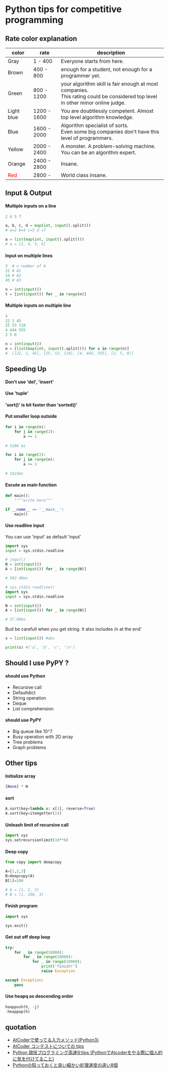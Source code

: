 # Python tips for competitive programming

## Rate color explanation
|color  |rate  |description  |
|---|---|---|
|Gray  |1 - 400| Everyone starts from here. |
|Brown  |400 - 800 | enough for a student, not enough for a programmer yet.  |
|Green | 800 - 1200 | your algorithm skill is fair enough at most companies. <br /> This rating could be considered top level in other minor online judge. | 
|Light blue | 1200 - 1600 | You are doubtlessly competent. Almost top level algorithm knowledge. | 
|Blue | 1600 - 2000 | Algorithm specialist of sorts.<br />Even some big companies don't have this level of programmers. | 
|Yellow | 2000 - 2400 | A monster. A problem-solving machine.<br />You can be an algorithm expert.  | 
|Orange | 2400 - 2800 | Insane. |
|<font color="Red">Red</font> | 2800 -| World class insane.|
## Input & Output
#### Multiple inputs on a line
```python
2 4 5 7
```
```python
a, b, c, d = map(int, input().split())
# a=2 b=4 c=5 d =7

a = list(map(int, input().split()))
# a = [2, 4, 5, 6] 
```
#### Input on multiple lines
```python
3  # n number of A
22 # A1 
14 # A2
45 # A3
```
```python
n = int(input()) 
t = [int(input()) for _ in range(n)] 
```

#### Multiple inputs on multiple line
```python
4
22 1 45
25 53 110
4 444 555
2 5 0
```
```python
n = int(input())
e = [list(map(int, input().split())) for x in range(n)] 
#  [[22, 1, 45], [25, 53, 110], [4, 444, 555], [2, 5, 0]]
```
## Speeding Up
#### Don't use 'del', 'insert'
#### Use 'tuple'
#### 'sort()' is bit faster than 'sorted()'
#### Put smaller loop outside
```python
for i in range(n):
    for j in range(2):
        a += 1
        
# 5286 ms
```
```python
for i in range(2):
    for j in range(n):
        a += 1 
        
# 1923ms
```
#### Excute as main function
```python
def main():
    """"write here"""

if __name__ == '__main__':
    main()
```


#### Use readline input

You can use 'input' as default 'input'
```python
import sys
input = sys.stdin.readline
```
```python
# input()
N = int(input())
A = [int(input()) for _ in range(N)]

# 392.40ms
```

```python
# sys.stdin.readline()
import sys
input = sys.stdin.readline

N = int(input())
A = [int(input()) for _ in range(N)]

# 37.09ms
```
Bud be carefull when you get string. It also includes /n at the end'
```python
s = list(input()) #abc

print(s) #['a', 'b', 'c', '\n']
```

## Should I use PyPY ?
#### should use Python
- Recursive call
- Defaultdict
- String operation
- Deque
- List comprehension

####  should use PyPY
- Big queue like 10^7
- Busy operation with 2D array
- Tree problems
- Graph problems

## Other tips
#### Initialize array
```python
[None] * N
```

#### sort
```python
A.sort(key=lambda x: x[1], reverse=True)
A.sort(key=itemgetter(1))
```

#### Unleash limit of recursive call
```python
import sys
sys.setrecursionlimit(10**6)
```

#### Deep copy
```python
from copy import deepcopy

A=[1,2,3]
B=deepcopy(A)
B[1]=100

# A = [1, 2, 3]
# B = [1, 100, 3]
```

#### Finish program
```python
import sys

sys.exit()
```

#### Get out off deep loop
```python
try:
    for _ in range(10000):
        for _ in range(10000):
            for _ in range(10000):
                print('finish!')
                raise Exception

except Exception:
    pass
```

#### Use heapq as descending order
```python
heappush(h, -j)
-heappop(h)
```
## quotation
- [AtCoderで使ってる入力メソッド(Python3)](https://qiita.com/fmhr/items/77fc453e2fb1bc02e392)
- [AtCoder コンテストについての tips](https://qiita.com/drken/items/8a6f139158cde8a61dce)
- [Python 競技プログラミング高速化tips (PythonでAtcoderをやる際に個人的に気を付けてること)](https://juppy.hatenablog.com/entry/2019/06/14/Python_%E7%AB%B6%E6%8A%80%E3%83%97%E3%83%AD%E3%82%B0%E3%83%A9%E3%83%9F%E3%83%B3%E3%82%B0%E9%AB%98%E9%80%9F%E5%8C%96tips_%28Python%E3%81%A7Atcoder%E3%82%92%E3%82%84%E3%82%8B%E9%9A%9B%E3%81%AB%E5%80%8B)
- [Pythonの知っておくと良い細かい処理速度の違い8個](https://www.kumilog.net/entry/python-speed-comp)
